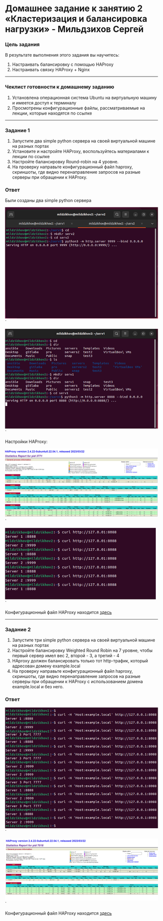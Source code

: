# Домашнее задание к занятию 2 «Кластеризация и балансировка нагрузки» - Мильдзихов Сергей

### Цель задания
В результате выполнения этого задания вы научитесь:

1. Настраивать балансировку с помощью HAProxy
2. Настраивать связку HAProxy + Nginx

---

### Чеклист готовности к домашнему заданию
1. Установлена операционная система Ubuntu на виртуальную машину и имеется доступ к терминалу
2. Просмотрены конфигурационные файлы, рассматриваемые на лекции, которые находятся по ссылке

---

### Задание 1

1. Запустите два simple python сервера на своей виртуальной машине на разных портах
2. Установите и настройте HAProxy, воспользуйтесь материалами к лекции по ссылке
3. Настройте балансировку Round-robin на 4 уровне.
4. На проверку направьте конфигурационный файл haproxy, скриншоты, где видно перенаправление запросов на разные серверы при обращении к HAProxy.


### Ответ

Были созданы два simple python сервера

![1](Screenshot_1.png)` 


![1](Screenshot_7.png)`

Настройки HAProxy:

![1](Screenshot_2.png)`

![1](Screenshot_9.png)`

Конфигурационный файл HAProxy находится [здесь](https://github.com/mildzikhov01/2-claster/blob/main/haproxy.cfg)

---

### Задание 2

1. Запустите три simple python сервера на своей виртуальной машине на разных портах
2. Настройте балансировку Weighted Round Robin на 7 уровне, чтобы первый сервер имел вес 2, второй - 3, а третий - 4
3. HAproxy должен балансировать только тот http-трафик, который адресован домену example.local
4. На проверку направьте конфигурационный файл haproxy, скриншоты, где видно перенаправление запросов на разные серверы при обращении к HAProxy c использованием домена example.local и без него.

### Ответ

![1](Screenshot_100.png)`

![1](Screenshot_12.png)`

Конфигурационный файл HAProxy находится [здесь](https://github.com/mildzikhov01/2-claster/blob/main/haproxy2.cfg)
